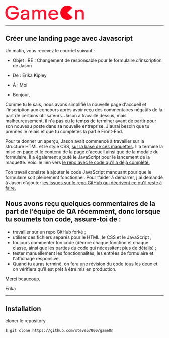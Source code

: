 ![Image text](https://github.com/steve57000/gameOn/blob/master/Logo.png?raw=true)

***
## Créer une landing page avec Javascript

Un matin, vous recevez le courriel suivant : 

* Objet : RE : Changement de responsable pour le formulaire d'inscription de Jason 
* De : Erika Kipley
* À : Moi

* Bonjour,

Comme tu le sais, nous avons simplifié la nouvelle page d'accueil et l'inscription aux concours après avoir reçu des commentaires négatifs de la part de certains utilisateurs. Jason a travaillé dessus, mais malheureusement, il n'a pas eu le temps de terminer avant de partir pour son nouveau poste dans sa nouvelle entreprise. J'aurai besoin que tu prennes le relais et que tu complètes la partie Front-End. 

Pour te donner un aperçu, Jason avait commencé  à travailler sur la structure HTML et le style CSS, [sur la base de ces maquettes](https://www.figma.com/file/B7NKBDvSI18uoMLJgpnh48/UI-Design-GameOn-FR?node-id=106%3A630). Il a terminé la mise en page et le contenu de la page d'accueil ainsi que de la modale du formulaire. Il a également ajouté le JavaScript pour le lancement de la maquette. Voici le lien vers [le repo avec le code qu'il a déjà complété.](https://github.com/OpenClassrooms-Student-Center/GameOn-website-FR/)

Ton travail consiste à ajouter le code JavaScript manquant pour que le formulaire soit pleinement fonctionnel. Pour t’aider à démarrer, j'ai demandé à Jason d'ajouter [les issues sur le repo GitHub qui décrivent ce qu'il reste à faire.](https://github.com/OpenClassrooms-Student-Center/GameOn-website-FR/issues) 

## Nous avons reçu quelques commentaires de la part de l’équipe de QA récemment, donc lorsque tu soumets ton code, assure-toi de : 

* travailler sur un repo GitHub forké ;
* utiliser des fichiers séparés pour le HTML, le CSS et le JavaScript ;
* toujours commenter ton code (décrire chaque fonction et chaque classe, ainsi que les parties du code qui nécessitent plus de détails) ;
* tester manuellement les fonctionnalités, les entrées de formulaire et l'affichage responsive.
* Quand tu auras terminé, on fera une révision du code tous les deux et on vérifiera qu’il est prêt à être mis en production. 

Merci beaucoup, 

Erika
***
## Installation
cloner le repository.
```
$ git clone https://github.com/steve57000/gameOn
```
